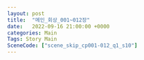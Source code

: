 ```yaml
---
layout: post
title:  "메인_회상_001~012장"
date:   2022-09-16 21:00:00 +0000
categories: Main
Tags: Story Main
SceneCode: ["scene_skip_cp001-012_q1_s10"]
---
```

